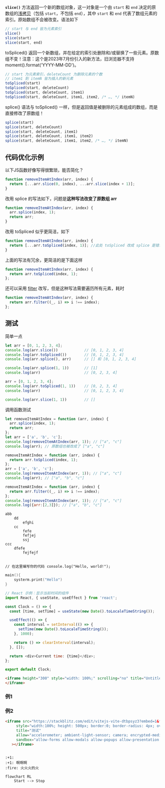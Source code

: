 **`slice()`** 方法返回一个新的数组对象，这一对象是一个由 `start` 和 `end` 决定的原数组的[浅拷贝](https://developer.mozilla.org/zh-CN/docs/Glossary/Shallow_copy)（包括 `start`，不包括 `end`），其中 `start` 和 `end` 代表了数组元素的索引。原始数组不会被改变。语法如下
```js
// start 与 end 皆为元素索引
slice()
slice(start)
slice(start, end)
```

toSpliced() 返回一个新数组，并在给定的索引处删除和/或替换了一些元素。原数组不变！注意：这个是2023年7月份引入的新方法，旧浏览器不支持moment().format('YYYY-MM-DD')。
```js
// start 为元素索引，deleteCount 为删除元素的个数
// item1 到 itemN 皆为插入的新元素
toSpliced(start)
toSpliced(start, deleteCount)
toSpliced(start, deleteCount, item1)
toSpliced(start, deleteCount, item1, item2, /* …, */ itemN)
```

splice() 语法与 toSpliced() 一样，但是返回值是被删除的元素组成的数组，而是直接修改了原数组！
```js
splice(start)
splice(start, deleteCount)
splice(start, deleteCount, item1)
splice(start, deleteCount, item1, item2)
splice(start, deleteCount, item1, item2, /* …, */ itemN)
```

## 代码优化示例

以下JS函数好像写得很繁琐，能否简化？
```js
function removeItemAtIndex(arr, index) {  
  return [...arr.slice(0, index), ...arr.slice(index + 1)];  
}
```

改用 splice 的写法如下，问题是**这种写法改变了原数组 arr**
```js
function removeItemAtIndex(arr, index) {
  arr.splice(index, 1);
  return arr;
}
```

改用 toSpliced 似乎更简洁，如下
```js
function removeItemAtIndex(arr, index) {
  return [...arr.toSpliced(index, 1)]; //此处 toSpliced 改成 splice 是错误写法
}
```

上面的写法有冗余，更简洁的是下面这样
```js
function removeItemAtIndex(arr, index) {
  return arr.toSpliced(index, 1);
};
```

还可以采用 [filter](https://developer.mozilla.org/zh-CN/docs/Web/JavaScript/Reference/Global_Objects/Array/filter) 改写，但是这种写法需要遍历所有元素，耗时
```js
function removeItemAtIndex(arr, index) {
  return arr.filter((_, i) => i !== index);
};
```

## 测试

简单一点
```js hl:11 title:easy 
let arr = [0, 1, 2, 3, 4];
console.log(arr.slice())			// [0, 1, 2, 3, 4]
console.log(arr.toSpliced())		// [0, 1, 2, 3, 4]
console.log(arr.splice(), arr)		// [] 和 [0, 1, 2, 3, 4]

console.log(arr.splice(1, 1))		// [1]
console.log(arr)					// [0, 2, 3, 4]

arr = [0, 1, 2, 3, 4];
console.log(arr.toSpliced(1, 1))	// [0, 2, 3, 4]
console.log(arr)					// [0, 1, 2, 3, 4]

console.log(arr.slice(1, 1))		// []
```

调用函数测试
```js
let removeItemAtIndex = function (arr, index) {
  arr.splice(index, 1);
  return arr;
};
let arr = ['a', 'b', 'c'];
console.log(removeItemAtIndex(arr, 1)); // ["a", "c"]
console.log(arr); // 原数组也被改成了 ["a", "c"]

removeItemAtIndex = function (arr, index) {
  return arr.toSpliced(index, 1);
};
arr = ['a', 'b', 'c'];
console.log(removeItemAtIndex(arr, 1)); // ["a", "c"]
console.log(arr); // ["a", "b", "c"]

removeItemAtIndex = function (arr, index) {
  return arr.filter((_, i) => i !== index);
};
console.log(removeItemAtIndex(arr, 1)); // ["a", "c"]
console.log({arr:[2,3]}); // ["a", "b", "c"]
```

```markdown-tree
abb
	dd
		efghi
	cc
		fefe
		fefjej
		ssj
ccc
	dfefe
		fejfejf
		
```

```livecodes:{ "template": "html" }
// 在这里编写你的代码 console.log("Hello, world!"); 
```

```c
main(){
	systerm.print("Hello")
}
```

```js
// React 示例：显示当前时间的组件
import React, { useState, useEffect } from 'react';

const Clock = () => {
  const [time, setTime] = useState(new Date().toLocaleTimeString());

  useEffect(() => {
    const interval = setInterval(() => {
      setTime(new Date().toLocaleTimeString());
    }, 1000);

    return () => clearInterval(interval);
  }, []);

  return <div>Current time: {time}</div>;
};

export default Clock;

```


```html
<iframe height="300" style="width: 100%;" scrolling="no" title="Untitled" src="https://codepen.io/zhaiduting/pen/LEPWyVe?editors=1112" frameborder="no" loading="lazy" allowtransparency="true" allowfullscreen="true">
</iframe>
```

### 例1
<!iframe src="https://codesandbox.io/embed/98969n?view=editor+%2B+preview&module=%2Fsrc%2Findex.js&expanddevtools=1" style="width:100%; height: 500px; border:0; border-radius: 4px; overflow:hidden;" title="react.dev (forked)" allow="accelerometer; ambient-light-sensor; camera; encrypted-media; geolocation; gyroscope; hid; microphone; midi; payment; usb; vr; xr-spatial-tracking" sandbox="allow-styles allow-forms allow-modals allow-popups allow-presentation allow-same-origin allow-scripts">
</iframe>

### 例2
```html
<iframe src="https://stackblitz.com/edit/vitejs-vite-dtbpsyz3?embed=1&file=index.html"
     style="width:100%; height: 500px; border:0; border-radius: 4px; overflow:hidden;"
     title="测试"
     allow="accelerometer; ambient-light-sensor; camera; encrypted-media; geolocation; gyroscope; hid; microphone; midi; payment; usb; vr; xr-spatial-tracking"
     sandbox="allow-forms allow-modals allow-popups allow-presentation allow-same-origin allow-scripts"
   ></iframe>
   
   ```

```emoji
:+1: 
:+1: 啊啊啊
:fire: 火火火的火
```




```mermaid
flowchart RL
    Start --> Stop
```


